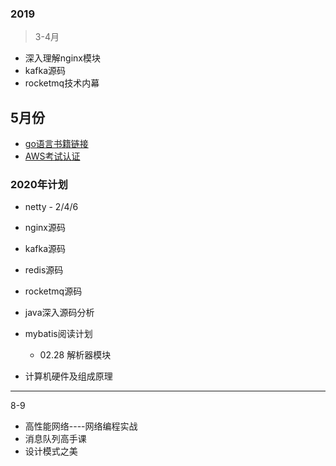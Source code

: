 ### 2019
> 3-4月
- 深入理解nginx模块
- kafka源码
- rocketmq技术内幕

## 5月份
- [go语言书籍链接](https://github.com/threerocks/studyFiles/tree/master/go)
- [AWS考试认证](https://gist.github.com/leonardofed/bbf6459ad154ad5215d354f3825435dc)

### 2020年计划
- netty         - 2/4/6
- nginx源码
- kafka源码
- redis源码
- rocketmq源码
- java深入源码分析  
- mybatis阅读计划
  - 02.28 解析器模块

- 计算机硬件及组成原理

---

8-9

- 高性能网络----网络编程实战
- 消息队列高手课
- 设计模式之美